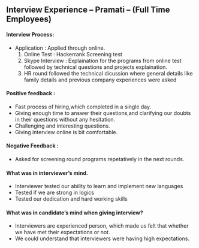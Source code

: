 ## Interview Experience – Pramati – (Full Time Employees)

#### Interview Process:

- Application : Applied through online.
  1. Online Test : Hackerrank Screening test
  2. Skype Interview : Explaination for the programs from online test followed by technical questions and projects explaination. 
  3. HR round followed the technical dicussion where general details like family details and previous company experiences were asked


#### Positive feedback : 
- Fast process of hiring,which completed in a single day.
- Giving enough time to answer their questions,and clarifying our doubts in their questions without any hesitation.
- Challenging and interesting questions.
- Giving interview online is bit comfortable. 

#### Negative Feedback :

- Asked for screening round programs repetatively in the next rounds.

#### What was in interviewer’s mind. 
- Interviewer tested our ability to learn and implement new languages
- Tested if we are strong in logics
- Tested our dedication and hard working skills

#### What was in candidate’s mind when giving interview?
- Interviewers are experienced person, which made us felt that whether we have met their expectations or not. 
- We could understand that interviewers were having high expectations.
